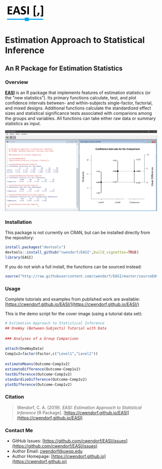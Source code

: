 <a href="https://cwendorf.github.io/EASI">
<img src="docs/logo.png" height="60px;" align="left;">
</a>

# Estimation Approach to Statistical Inference

## An R Package for Estimation Statistics

### Overview

[**EASI**](https://cwendorf.github.io/EASI) is an R package that implements features of estimation statistics (or the "new statistics"). Its primary functions calculate, test, and plot confidence intervals between- and within-subjects single-factor, factorial, and mixed designs. Additional functions calculate the standardized effect sizes and statistical significance tests associated with comparions among the groups and variables. All functions can take either raw data or summary statistics as input. 

<a href="https://cwendorf.github.io/EASI">
<p align="center"><kbd><img src="docs/easiDifference.jpg"></kbd></p>
</a>

### Installation

This package is not currently on CRAN, but can be installed directly from the repository:

``` r
install.packages("devtools")
devtools::install_github("cwendorf/EASI",build_vignettes=TRUE)
library(EASI)
```

If you do not wish a full install, the functions can be sourced instead:

```r
source("http://raw.githubusercontent.com/cwendorf/EASI/master/sourceEASI.R")
```

### Usage

Complete tutorials and examples from published work are available:  
[https://cwendorf.github.io/EASI/](https://cwendorf.github.io/EASI/)

This is the demo script for the cover image (using a tutorial data set):

```r
# Estimation Approach to Statistical Inference
## OneWay (Between-Subjects) Tutorial with Data

### Analyses of a Group Comparison

attach(OneWayData)
Comp1v2=factor(Factor,c("Level1","Level2"))

estimateMeans(Outcome~Comp1v2)
estimateDifference(Outcome~Comp1v2)
testDifference(Outcome~Comp1v2)
standardizeDifference(Outcome~Comp1v2)
plotDifference(Outcome~Comp1v2)
```

### Citation

> Wendorf, C. A. (2019). _EASI: Estimation Approach to Statistical Inference_ [R Package]. [https://cwendorf.github.io/EASI](https://cwendorf.github.io/EASI)

### Contact Me

- GitHub Issues: [https://github.com/cwendorf/EASI/issues](https://github.com/cwendorf/EASI/issues) 
- Author Email: [cwendorf@uwsp.edu](mailto:cwendorf@uwsp.edu)
- Author Homepage: [https://cwendorf.github.io](https://cwendorf.github.io)
